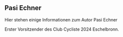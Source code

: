 ## Pasi Echner

Hier stehen einige Informationen zum Autor Pasi Echner

Erster Vorsitzender des Club Cycliste 2024 Eschelbronn.